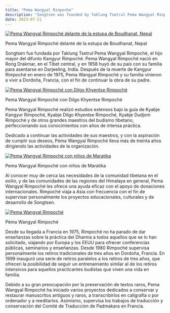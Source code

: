 ```yaml
---
title: "Pema Wangyal Rinpoche"
description: "Songtsen was founded by Taklung Tsetrul Pema Wangyal Rinpoche, the eldest son of the late Kangyur Rinpoche."
date: 2023-07-21
---
```


[ ![Pema Wangyal Rimpoché delante de la estupa de Boudhanat, Nepal](/images/img_PWR_bothnath-150x150.jpg) ](http://www.songtsen.org/songtsen/wp-content/uploads/sites/2/2013/12/img_PWR_bothnath.jpg)

Pema Wangyal Rimpoché delante de la estupa de Boudhanat, Nepal 

Songtsen fue fundada por Taklung Tsetrul Pema Wangyal Rimpoché, el hijo mayor del difunto Kangyur Rimpoché. Pema Wangyal Rimpoché nació en Rong Drakmar, en el Tíbet central, y en 1958 huyó de su país con su familia para asentarse en Darjeeling, India. Después de la muerte de Kangyur Rimpoché en enero de 1975, Pema Wangyal Rimpoché y su familia vinieron a vivir a Dordoña, Francia, con el fin de continuar la obra de su padre. 

[ ![Pema Wangyal Rimpoché con Dilgo Khyentse Rimpoché](/images/img_PWR_DKR-150x150.jpg) ](http://www.songtsen.org/songtsen/wp-content/uploads/sites/2/2013/12/img_PWR_DKR.jpg)

Pema Wangyal Rimpoché con Dilgo Khyentse Rimpoché 

Pema Wangyal Rimpoché realizó estudios extensos bajo la guía de Kyabje Kangyur Rimpoché, Kyabje Dilgo Khyentse Rimpoché, Kyabje Dudjom Rimpoché y de otros grandes maestros del budismo tibetano, perfeccionando sus conocimientos con años de intensa práctica. 

Dedicado a continuar las actividades de sus maestros, y con la aspiración de cumplir sus deseos, Pema Wangyal Rimpoché lleva más de treinta años dirigiendo las actividades de la organización. 

[ ![Pema Wangyal Rimpoché con niños de Maratika](/images/img_PWR_voyage-150x150.jpg) ](http://www.songtsen.org/songtsen/wp-content/uploads/sites/2/2013/12/img_PWR_voyage.jpg)

Pema Wangyal Rimpoché con niños de Maratika 

Al conocer muy de cerca las necesidades de la comunidad tibetana en el exilio, y de las comunidades de las regiones del Himalaya en general, Pema Wangyal Rimpoché les ofrece una ayuda eficaz con el apoyo de donaciones internacionales. Rimpoché viaja a Asia con frecuencia con el fin de supervisar personalmente los proyectos educacionales, culturales y de desarrollo de Songtsen. 

[ ![Pema Wangyal Rimpoché](/images/img_PWR_portrait1-150x150.jpg) ](http://www.songtsen.org/songtsen/wp-content/uploads/sites/2/2013/12/img_PWR_portrait1.jpg)

Péma Wangyal Rimpoché 

Desde su llegada a Francia en 1975, Rimpoché no ha parado de dar enseñanzas sobre la práctica del Dharma a todos aquellos que se lo han solicitado, viajando por Europa y los EEUU para ofrecer conferencias públicas, seminarios y enseñanzas. Desde 1980 Rimpoché supervisa personalmente los retiros tradicionales de tres años en Dordoña, Francia. En 1999 inauguró una serie de retiros paralelos a los retiros de tres años, que ofrecen la posibilidad de seguir un entrenamiento similar al de los retiros intensivos para aquellos practicantes budistas que viven una vida en familia. 

Debido a su gran preocupación por la preservación de textos raros, Pema Wangyal Rimpoché ha iniciado varios proyectos dedicados a conservar y restaurar manuscritos antiguos y raros, a transcribirlos en caligrafía o por ordenador y a reeditarlos. Asimismo, supervisa los trabajos de traducción y conservación del Comité de Traducción de Padmakara en Francia. 
